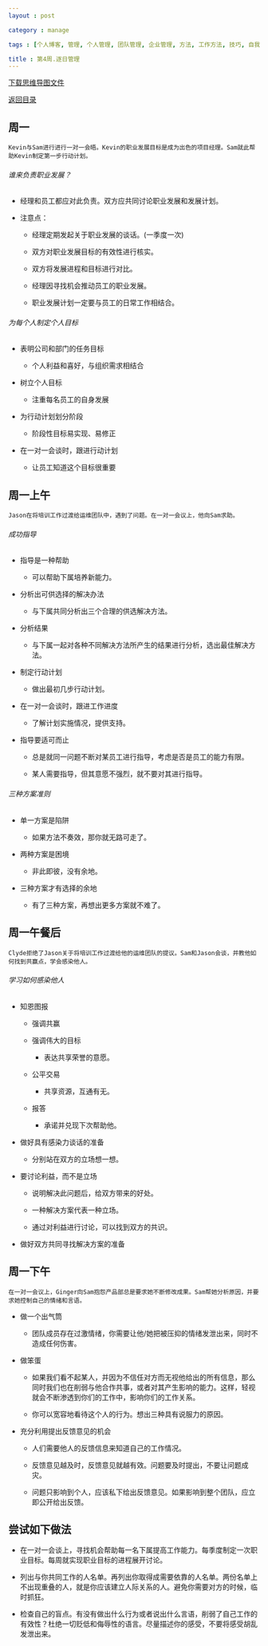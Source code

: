 ```yaml
---
layout : post

category : manage

tags : [个人博客, 管理, 个人管理, 团队管理, 企业管理, 方法, 工作方法, 技巧, 自我提升]

title : 第4周.逐日管理
---
```


[下载思维导图文件](https://docs.google.com/file/d/0B7UFT4BR96esckRycmJUMlp4TWM/edit?usp=sharing)

[返回目录](/manage/2013/04/07/Behind-closed-doors-secrets-of-great-management/)

## 周一

    Kevin与Sam进行进行一对一会晤。Kevin的职业发展目标是成为出色的项目经理。Sam就此帮助Kevin制定第一步行动计划。

###### 谁来负责职业发展？

- 经理和员工都应对此负责。双方应共同讨论职业发展和发展计划。

- 注意点：

    - 经理定期发起关于职业发展的谈话。(一季度一次)
    
    - 双方对职业发展目标的有效性进行核实。
    
    - 双方将发展进程和目标进行对比。

    - 经理因寻找机会推动员工的职业发展。

    - 职业发展计划一定要与员工的日常工作相结合。

###### 为每个人制定个人目标

- 表明公司和部门的任务目标

    - 个人利益和喜好，与组织需求相结合

- 树立个人目标

    - 注重每名员工的自身发展

- 为行动计划划分阶段

    - 阶段性目标易实现、易修正

- 在一对一会谈时，跟进行动计划

    - 让员工知道这个目标很重要

## 周一上午

    Jason在将培训工作过渡给运维团队中，遇到了问题。在一对一会议上，他向Sam求助。

###### 成功指导

- 指导是一种帮助

    - 可以帮助下属培养新能力。

- 分析出可供选择的解决办法

    - 与下属共同分析出三个合理的供选解决方法。

- 分析结果

    - 与下属一起对各种不同解决方法所产生的结果进行分析，选出最佳解决方法。

- 制定行动计划

    - 做出最初几步行动计划。

- 在一对一会谈时，跟进工作进度

    - 了解计划实施情况，提供支持。

- 指导要适可而止

    - 总是就同一问题不断对某员工进行指导，考虑是否是员工的能力有限。

    - 某人需要指导，但其意愿不强烈，就不要对其进行指导。

###### 三种方案准则

- 单一方案是陷阱

    - 如果方法不奏效，那你就无路可走了。

- 两种方案是困境

    - 非此即彼，没有余地。

- 三种方案才有选择的余地

    - 有了三种方案，再想出更多方案就不难了。

## 周一午餐后

    Clyde拒绝了Jason关于将培训工作过渡给他的运维团队的提议。Sam和Jason会谈，并教他如何找到共赢点，学会感染他人。

###### 学习如何感染他人

- 知恩图报

    - 强调共赢
    
    - 强调伟大的目标
    
        - 表达共享荣誉的意愿。
        
    - 公平交易
    
        - 共享资源，互通有无。
    - 报答
    
        - 承诺并兑现下次帮助他。
        
- 做好具有感染力谈话的准备

    - 分别站在双方的立场想一想。
    
- 要讨论利益，而不是立场

    - 说明解决此问题后，给双方带来的好处。
    
    - 一种解决方案代表一种立场。
    
    - 通过对利益进行讨论，可以找到双方的共识。

- 做好双方共同寻找解决方案的准备

## 周一下午

    在一对一会议上，Ginger向Sam抱怨产品部总是要求她不断修改成果。Sam帮她分析原因，并要求她控制自己的情绪和言语。

- 做一个出气筒

    - 团队成员存在过激情绪，你需要让他/她把被压抑的情绪发泄出来，同时不造成任何伤害。

- 做笨蛋

    - 如果我们看不起某人，并因为不信任对方而无视他给出的所有信息，那么同时我们也在削弱与他合作共事，或者对其产生影响的能力。这样，轻视就会不断渗透到你们的工作中，影响你们的工作关系。

    - 你可以宽容地看待这个人的行为。想出三种具有说服力的原因。

- 充分利用提出反馈意见的机会

    - 人们需要他人的反馈信息来知道自己的工作情况。
    
    - 反馈意见越及时，反馈意见就越有效。问题要及时提出，不要让问题成灾。
    
    - 问题只影响到个人，应该私下给出反馈意见。如果影响到整个团队，应立即公开给出反馈。

## 尝试如下做法

- 在一对一会谈上，寻找机会帮助每一名下属提高工作能力。每季度制定一次职业目标。每周就实现职业目标的进程展开讨论。

- 列出与你共同工作的人名单。再列出你取得成需要依靠的人名单。两份名单上不出现重叠的人，就是你应该建立人际关系的人。避免你需要对方的时候，临时抓狂。

- 检查自己的盲点。有没有做出什么行为或者说出什么言语，削弱了自己工作的有效性？杜绝一切贬低和侮辱性的语言。尽量描述你的感受，不要将感受胡乱发泄出来。
